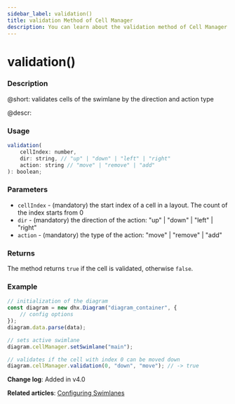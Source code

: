 ```yaml
---
sidebar_label: validation()
title: validation Method of Cell Manager
description: You can learn about the validation method of Cell Manager in the documentation of the DHTMLX JavaScript Diagram library. Browse developer guides and API reference, try out code examples and live demos, and download a free 30-day evaluation version of DHTMLX Diagram.
---
```


# validation()

### Description

@short: validates cells of the swimlane by the direction and action type

@descr:

### Usage

~~~js
validation(
    cellIndex: number, 
    dir: string, // "up" | "down" | "left" | "right"
    action: string // "move" | "remove" | "add"
): boolean;
~~~

### Parameters

- `cellIndex` - (mandatory) the start index of a cell in a layout. The count of the index starts from 0
- `dir` - (mandatory) the direction of the action: "up" | "down" | "left" | "right"
- `action` - (mandatory) the type of the action: "move" | "remove" | "add"

### Returns

The method returns `true` if the cell is validated, otherwise `false`.

### Example

~~~js
// initialization of the diagram
const diagram = new dhx.Diagram("diagram_container", {
    // config options
});
diagram.data.parse(data);

// sets active swimlane
diagram.cellManager.setSwimlane("main");

// validates if the cell with index 0 can be moved down
diagram.cellManager.validation(0, "down", "move"); // -> true
~~~

**Change log**: Added in v4.0

**Related articles**: [Configuring Swimlanes](../../../swimlanes/index/)
